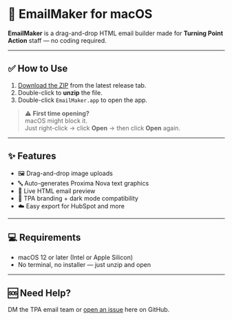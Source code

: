 # 📧 EmailMaker for macOS

**EmailMaker** is a drag-and-drop HTML email builder made for **Turning Point Action** staff — no coding required.

---

## ✅ How to Use

1. [Download the ZIP](#) from the latest release tab.
2. Double-click to **unzip** the file.
3. Double-click `EmailMaker.app` to open the app.

> ⚠️ **First time opening?**  
> macOS might block it.  
> Just right-click → click **Open** → then click **Open** again.

---

## ✨ Features

- 🖼️ Drag-and-drop image uploads
- 🔤 Auto-generates Proxima Nova text graphics
- 🧩 Live HTML email preview
- 🎨 TPA branding + dark mode compatibility
- ☁️ Easy export for HubSpot and more

---

## 💻 Requirements

- macOS 12 or later (Intel or Apple Silicon)
- No terminal, no installer — just unzip and open

---

## 🆘 Need Help?

DM the TPA email team or [open an issue](#) here on GitHub.
